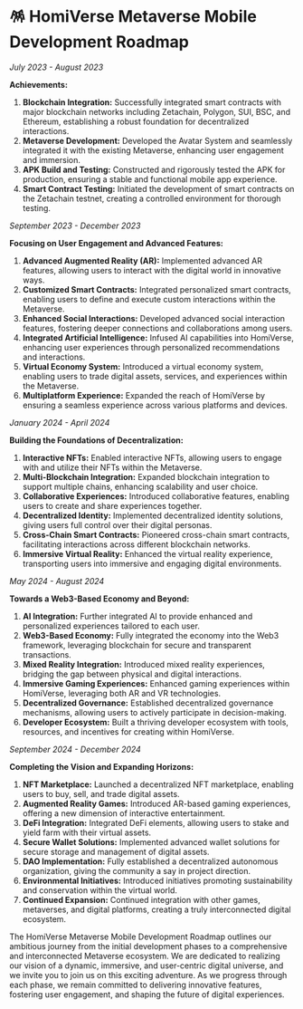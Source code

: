 # 🪅 HomiVerse Metaverse Mobile Development Roadmap



_July 2023 - August 2023_

**Achievements:**

1. **Blockchain Integration:** Successfully integrated smart contracts with major blockchain networks including Zetachain, Polygon, SUI, BSC, and Ethereum, establishing a robust foundation for decentralized interactions.
2. **Metaverse Development:** Developed the Avatar System and seamlessly integrated it with the existing Metaverse, enhancing user engagement and immersion.
3. **APK Build and Testing:** Constructed and rigorously tested the APK for production, ensuring a stable and functional mobile app experience.
4. **Smart Contract Testing:** Initiated the development of smart contracts on the Zetachain testnet, creating a controlled environment for thorough testing.



_September 2023 - December 2023_

**Focusing on User Engagement and Advanced Features:**

1. **Advanced Augmented Reality (AR):** Implemented advanced AR features, allowing users to interact with the digital world in innovative ways.
2. **Customized Smart Contracts:** Integrated personalized smart contracts, enabling users to define and execute custom interactions within the Metaverse.
3. **Enhanced Social Interactions:** Developed advanced social interaction features, fostering deeper connections and collaborations among users.
4. **Integrated Artificial Intelligence:** Infused AI capabilities into HomiVerse, enhancing user experiences through personalized recommendations and interactions.
5. **Virtual Economy System:** Introduced a virtual economy system, enabling users to trade digital assets, services, and experiences within the Metaverse.
6. **Multiplatform Experience:** Expanded the reach of HomiVerse by ensuring a seamless experience across various platforms and devices.



_January 2024 - April 2024_

**Building the Foundations of Decentralization:**

1. **Interactive NFTs:** Enabled interactive NFTs, allowing users to engage with and utilize their NFTs within the Metaverse.
2. **Multi-Blockchain Integration:** Expanded blockchain integration to support multiple chains, enhancing scalability and user choice.
3. **Collaborative Experiences:** Introduced collaborative features, enabling users to create and share experiences together.
4. **Decentralized Identity:** Implemented decentralized identity solutions, giving users full control over their digital personas.
5. **Cross-Chain Smart Contracts:** Pioneered cross-chain smart contracts, facilitating interactions across different blockchain networks.
6. **Immersive Virtual Reality:** Enhanced the virtual reality experience, transporting users into immersive and engaging digital environments.



_May 2024 - August 2024_

**Towards a Web3-Based Economy and Beyond:**

1. **AI Integration:** Further integrated AI to provide enhanced and personalized experiences tailored to each user.
2. **Web3-Based Economy:** Fully integrated the economy into the Web3 framework, leveraging blockchain for secure and transparent transactions.
3. **Mixed Reality Integration:** Introduced mixed reality experiences, bridging the gap between physical and digital interactions.
4. **Immersive Gaming Experiences:** Enhanced gaming experiences within HomiVerse, leveraging both AR and VR technologies.
5. **Decentralized Governance:** Established decentralized governance mechanisms, allowing users to actively participate in decision-making.
6. **Developer Ecosystem:** Built a thriving developer ecosystem with tools, resources, and incentives for creating within HomiVerse.



_September 2024 - December 2024_

**Completing the Vision and Expanding Horizons:**

1. **NFT Marketplace:** Launched a decentralized NFT marketplace, enabling users to buy, sell, and trade digital assets.
2. **Augmented Reality Games:** Introduced AR-based gaming experiences, offering a new dimension of interactive entertainment.
3. **DeFi Integration:** Integrated DeFi elements, allowing users to stake and yield farm with their virtual assets.
4. **Secure Wallet Solutions:** Implemented advanced wallet solutions for secure storage and management of digital assets.
5. **DAO Implementation:** Fully established a decentralized autonomous organization, giving the community a say in project direction.
6. **Environmental Initiatives:** Introduced initiatives promoting sustainability and conservation within the virtual world.
7. **Continued Expansion:** Continued integration with other games, metaverses, and digital platforms, creating a truly interconnected digital ecosystem.

The HomiVerse Metaverse Mobile Development Roadmap outlines our ambitious journey from the initial development phases to a comprehensive and interconnected Metaverse ecosystem. We are dedicated to realizing our vision of a dynamic, immersive, and user-centric digital universe, and we invite you to join us on this exciting adventure. As we progress through each phase, we remain committed to delivering innovative features, fostering user engagement, and shaping the future of digital experiences.

